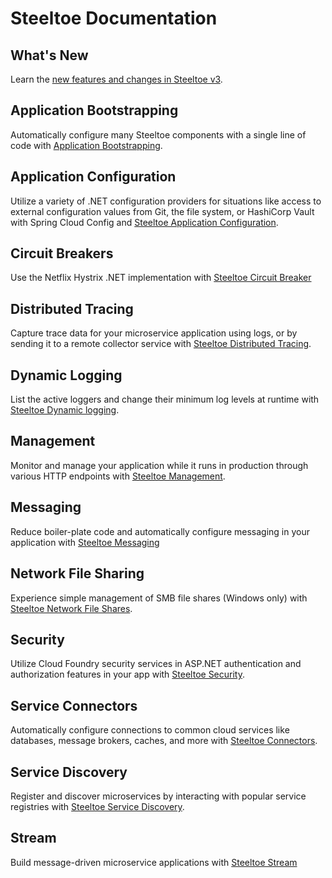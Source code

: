 # Steeltoe Documentation

## What's New

Learn the [new features and changes in Steeltoe v3](./whats-new.md).

## Application Bootstrapping

Automatically configure many Steeltoe components with a single line of code with [Application Bootstrapping](../bootstrap/index.md).

## Application Configuration

Utilize a variety of .NET configuration providers for situations like access to external configuration values from Git, the file system, or HashiCorp Vault with Spring Cloud Config and [Steeltoe Application Configuration](../configuration/index.md).

## Circuit Breakers

Use the Netflix Hystrix .NET implementation with [Steeltoe Circuit Breaker](../circuitbreaker/index.md)

## Distributed Tracing

Capture trace data for your microservice application using logs, or by sending it to a remote collector service with [Steeltoe Distributed Tracing](../tracing/index.md).

## Dynamic Logging

List the active loggers and change their minimum log levels at runtime with [Steeltoe Dynamic logging](../logging/index.md).

## Management

Monitor and manage your application while it runs in production through various HTTP endpoints with [Steeltoe Management](../management/index.md).

## Messaging

Reduce boiler-plate code and automatically configure messaging in your application with [Steeltoe Messaging](../messaging/index.md)

## Network File Sharing

Experience simple management of SMB file shares (Windows only) with [Steeltoe Network File Shares](../fileshares/index.md).

## Security

Utilize Cloud Foundry security services in ASP.NET authentication and authorization features in your app with [Steeltoe Security](../security/index.md).

## Service Connectors

Automatically configure connections to common cloud services like databases, message brokers, caches, and more with [Steeltoe Connectors](../connectors/index.md).

## Service Discovery

Register and discover microservices by interacting with popular service registries with [Steeltoe Service Discovery](../discovery/index.md).

## Stream

Build message-driven microservice applications with [Steeltoe Stream](../stream/index.md)
